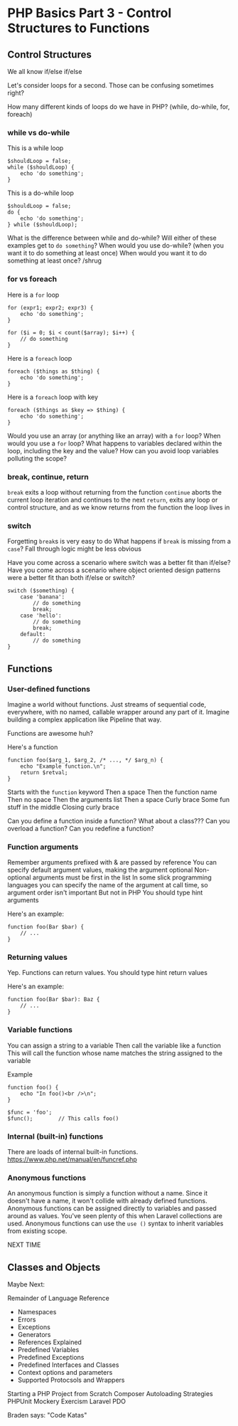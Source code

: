 # PHP Basics Part 3 - Control Structures to Functions

## Control Structures

We all know if/else if/else

Let's consider loops for a second. Those can be confusing sometimes right?

How many different kinds of loops do we have in PHP? (while, do-while, for, foreach)

### while vs do-while

This is a while loop
```
$shouldLoop = false;
while ($shouldLoop) {
    echo 'do something';
}
```

This is a do-while loop
```
$shouldLoop = false;
do {
    echo 'do something';
} while ($shouldLoop);
```

What is the difference between while and do-while?
Will either of these examples get to `do something`?
When would you use do-while? (when you want it to do something at least once)
When would you want it to do something at least once?
/shrug


### for vs foreach
Here is a `for` loop
```
for (expr1; expr2; expr3) {
    echo 'do something';
}
```

```
for ($i = 0; $i < count($array); $i++) {
    // do something
}
```

Here is a `foreach` loop
```
foreach ($things as $thing) {
    echo 'do something';
}
```

Here is a `foreach` loop with key
```
foreach ($things as $key => $thing) {
    echo 'do something';
}
```

Would you use an array (or anything like an array) with a `for` loop?
When would you use a `for` loop?
What happens to variables declared within the loop, including the key and the value?
How can you avoid loop variables polluting the scope?

### break, continue, return

`break` exits a loop without returning from the function
`continue` aborts the current loop iteration and continues to the next
`return`, exits any loop or control structure, and as we know returns from the function the loop lives in

### switch

Forgetting `break`s is very easy to do
What happens if `break` is missing from a `case`?
Fall through logic might be less obvious

Have you come across a scenario where switch was a better fit than if/else?
Have you come across a scenario where object oriented design patterns were a better fit than both if/else or switch?

```
switch ($something) {
    case 'banana':
        // do something
        break;
    case 'hello':
        // do something
        break;
    default:
        // do something
}
```

## Functions

### User-defined functions

Imagine a world without functions. Just streams of sequential code, everywhere, with no named, callable wrapper around any part of it.
Imagine building a complex application like Pipeline that way.

Functions are awesome huh?

Here's a function
```
function foo($arg_1, $arg_2, /* ..., */ $arg_n) {
    echo "Example function.\n";
    return $retval;
}
```

Starts with the `function` keyword
Then a space
Then the function name
Then no space
Then the arguments list
Then a space
Curly brace
Some fun stuff in the middle
Closing curly brace

Can you define a function inside a function?
What about a class???
Can you overload a function?
Can you redefine a function?

### Function arguments

Remember arguments prefixed with & are passed by reference
You can specify default argument values, making the argument optional
Non-optional arguments must be first in the list
In some slick programming languages you can specify the name of the argument at call time, so argument order isn't important
But not in PHP
You should type hint arguments

Here's an example:

```
function foo(Bar $bar) {
    // ...
}
```

### Returning values

Yep. Functions can return values.
You should type hint return values

Here's an example:

```
function foo(Bar $bar): Baz {
    // ...
}
```

### Variable functions

You can assign a string to a variable
Then call the variable like a function
This will call the function whose name matches the string assigned to the variable

Example
```
function foo() {
    echo "In foo()<br />\n";
}

$func = 'foo';
$func();        // This calls foo()
```

### Internal (built-in) functions

There are loads of internal built-in functions.
https://www.php.net/manual/en/funcref.php

### Anonymous functions

An anonymous function is simply a function without a name.
Since it doesn't have a name, it won't collide with already defined functions.
Anonymous functions can be assigned directly to variables and passed around as values.
You've seen plenty of this when Laravel collections are used.
Anonymous functions can use the `use ()` syntax to inherit variables from existing scope.








NEXT TIME

## Classes and Objects









Maybe Next:

Remainder of Language Reference
- Namespaces
- Errors
- Exceptions
- Generators
- References Explained
- Predefined Variables
- Predefined Exceptions
- Predefined Interfaces and Classes
- Context options and parameters
- Supported Protocsols and Wrappers

Starting a PHP Project from Scratch
Composer
Autoloading Strategies
PHPUnit
Mockery
Exercism
Laravel
PDO

Braden says: "Code Katas"